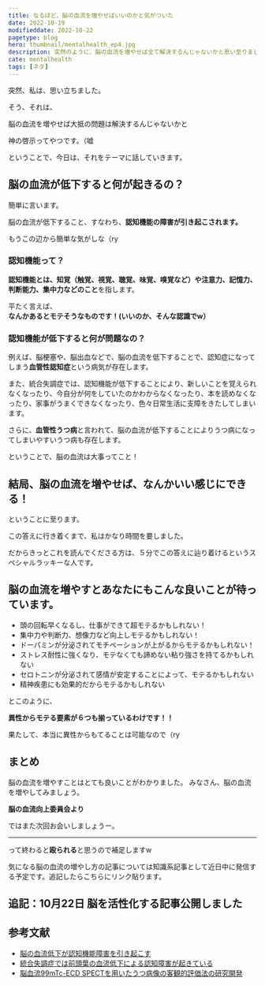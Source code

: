 ```yaml
---
title: なるほど、脳の血流を増やせばいいのかと気がついた
date: 2022-10-19
modifieddate: 2022-10-22
pagetype: blog
hero: thumbnail/mentalhealth_ep4.jpg
description: 突然のように、脳の血流を増やせば全て解決するんじゃないかと思い至りました。
cate: mentalhealth
tags: [ネタ]
---
```


突然、私は、思い立ちました。

そう、それは、

<span class="big">脳の血流を増やせば大抵の問題は解決するんじゃないかと</span>

神の啓示ってやつです。（嘘

ということで、今日は、それをテーマに話していきます。

## 脳の血流が低下すると何が起きるの？

簡単に言います。

脳の血流が低下すること、すなわち、<b>認知機能の障害が引き起こされます。</b>

もうこの辺から簡単な気がしな（ry

### 認知機能って？

<b>認知機能とは、知覚（触覚、視覚、聴覚、味覚、嗅覚など）や注意力、記憶力、判断能力、集中力などのこと</b>を指します。

平たく言えば、<b>なんかあるとモテそうなものです！(いいのか、そんな認識でw）</b>

### 認知機能が低下すると何が問題なの？

例えば、脳梗塞や、脳出血などで、脳の血流を低下することで、認知症になってしまう<b>血管性認知症</b>という病気が存在します。

また、統合失調症では、認知機能が低下することにより、新しいことを覚えられなくなったり、今自分が何をしていたのかわからなくなったり、本を読めなくなったり、家事がうまくできなくなったり、色々日常生活に支障をきたしてしまいます。

さらに、<b>血管性うつ病</b>と言われて、脳の血流が低下することによりうつ病になってしまいやすいうつ病も存在します。

ということで、脳の血流は大事ってこと！

## 結局、脳の血流を増やせば、なんかいい感じにできる！

ということに至ります。

この答えに行き着くまで、私はかなり時間を要しました。

<span class='big red'>だからきっとこれを読んでくださる方は、５分でこの答えに辿り着けるというスペシャルラッキーな人です。</span>

## 脳の血流を増やすとあなたにもこんな良いことが待っています。

- 頭の回転早くなるし、仕事ができて超モテるかもしれない！
- 集中力や判断力、想像力など向上しモテるかもしれない！
- ドーパミンが分泌されてモチベーションが上がるからモテるかもしれない！
- ストレス耐性に強くなり、モテなくても諦めない粘り強さを持てるかもしれない
- セロトニンが分泌されて感情が安定することによって、モテるかもしれない
- 精神疾患にも効果的だからモテるかもしれない

とこのように、

<b>異性からモテる要素が６つも揃っているわけです！！</b>

果たして、本当に異性からもてることは可能なので（ry

## まとめ

脳の血流を増やすことはとても良いことがわかりました。
みなさん、脳の血流を増やしてみましょう。

<b class='right'>脳の血流向上委員会より</b>

ではまた次回お会いしましょうー。

<hr class='border'>

って終わると<b>殴られる</b>と思うので補足しますw

気になる脳の血流の増やし方の記事については知識系記事として近日中に発信する予定です。追記したらこちらにリンク貼ります。

## 追記：10月22日 脳を活性化する記事公開しました

<card slug="/blogs/mentalhealth/ep5/"></card>

## 参考文献
- [脳の血流低下が認知機能障害を引き起こす](https://www.kyoto-u.ac.jp/ja/research-news/2018-03-09)
- [統合失調症では前頭葉の血流低下による認知障害が起きている](https://www.carenet.com/news/general/carenet/35529)
- [脳血流99mTc-ECD SPECTを用いたうつ病像の客観的評価法の研究開発](https://www.research.johas.go.jp/booklet/pdf/10-2.pdf)

